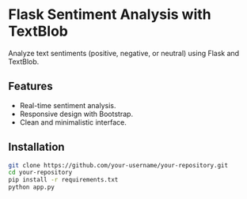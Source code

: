 # Flask Sentiment Analysis with TextBlob

Analyze text sentiments (positive, negative, or neutral) using Flask and TextBlob.

## Features
- Real-time sentiment analysis.
- Responsive design with Bootstrap.
- Clean and minimalistic interface.

## Installation
```bash
git clone https://github.com/your-username/your-repository.git
cd your-repository
pip install -r requirements.txt
python app.py
